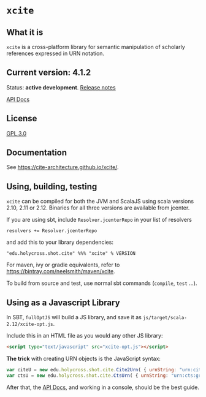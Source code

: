 # `xcite`

## What it is

`xcite` is a cross-platform library for semantic manipulation of scholarly references expressed in URN notation.

## Current version: 4.1.2

Status:  **active development**. [Release notes](releases.md)

[API Docs](https://cite-architecture.github.io/cite-api-docs/xcite/api/edu/holycross/shot/cite/index.html)

## License

[GPL 3.0](http://www.opensource.org/licenses/gpl-3.0.html)

## Documentation

See <https://cite-architecture.github.io/xcite/>.

## Using, building, testing

`xcite` can be compiled for both the JVM and ScalaJS using scala versions 2.10, 2.11 or 2.12.  Binaries for all three versions are available from jcenter.

If you are using sbt, include `Resolver.jcenterRepo` in your list of resolvers

    resolvers += Resolver.jcenterRepo

and add this to your library dependencies:

    "edu.holycross.shot.cite" %%% "xcite" % VERSION


For maven, ivy or gradle equivalents, refer to <https://bintray.com/neelsmith/maven/xcite>.

To build from source and test, use normal sbt commands (`compile`, `test` ...).

## Using as a Javascript Library

In SBT, `fullOptJS` will build a JS library, and save it as `js/target/scala-2.12/xcite-opt.js`.

Include this in an HTML file as you would any other JS library: 

~~~html
<script type="text/javascript" src="xcite-opt.js"></script>
~~~

**The trick** with creating URN objects is the JavaScript syntax:

~~~javascript
var citeU = new edu.holycross.shot.cite.Cite2Urn( { urnString: "urn:cite2:hmt:msA.v1:1r2" });
var ctsU = new edu.holycross.shot.cite.CtsUrn( { urnString: "urn:cts:greekLit:tlg0012.tlg001.msA:1.1" });
~~~

After that, the [API Docs](https://cite-architecture.github.io/cite-api-docs/xcite/api/edu/holycross/shot/cite/index.html), and working in a console, should be the best guide.
